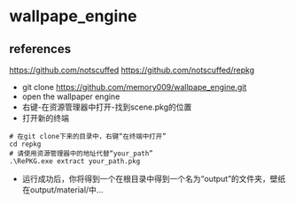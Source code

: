 ﻿# wallpape_engine
## references
https://github.com/notscuffed
https://github.com/notscuffed/repkg

* git clone https://github.com/memory009/wallpape_engine.git
* open the wallpaper engine
* 右键-在资源管理器中打开-找到scene.pkg的位置 
* 打开新的终端
```
# 在git clone下来的目录中，右键“在终端中打开”
cd repkg
# 请使用资源管理器中的地址代替“your_path”
.\RePKG.exe extract your_path.pkg
```

* 运行成功后，你将得到一个在根目录中得到一个名为“output”的文件夹，壁纸在output/material/中...



